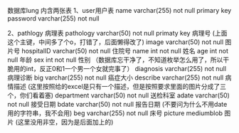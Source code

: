 数据库lung
内含两张表
1、user用户表 
name        varchar(255) not null primary key
password    varchar(255) not null

2、pathlogy 病理表
pathology    varchar(50) not null primaty key  病理号
(上面这个主键，中间多了个o，打错了，后面懒得改了)
image       varchar(50) not null              图片号
hospitalID  varchar(50) not null              住院号
name        int not null                      姓名
age         int not null                      年龄
sex         int not null                      性别
（数据库忘干净了，不知道枚举怎么用了，所以干脆用的int，反正0和1一个男一个女就完事了）
diagnosis   varchar(255) not null             病理诊断
big         varchar(255) not null             癌症大小
describe    varchar(255) not null             病情描述
(这里按照给的excel是只有一个描述，但是按照要求里面的图片分成了三个，你们看着塞)
department  varchar(50) not null            送检科室
adate       varchar(50) not null             接受日期
bdate       varchar(50) not null             报告日期
(不要问为什么不用date用的字符串，我不会用)
beg         varchar(255) not null           床号
picture     mediumblob                      图片
(这里没用非空，因为是后面加上的)
